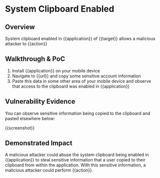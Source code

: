 # System Clipboard Enabled
## Overview
<!--
Provide a 1-2 sentence description - see http://cveproject.github.io/docs/content/key-details-phrasing.pdf for tips

This format is a good guide:
[VULNTYPE] in [COMPONENT] in [APPLICATION] allows [ATTACKER] to [IMPACT] via [VECTOR]


-->
System clipboard enabled in {{application}} of {{target}} allows a malicious attacker to {{action}}

## Walkthrough & PoC
<!--
Provide a step-by-step walkthrough on how to access the vulnerable injection point, and how to exploit the vulnerability.
Adding a dot-pointed walkthrough with relevant screenshots will speed triage time and result in faster rewards!

Example:

1. Login to in-scope asset at <www.bugcrowd.com/login>
1. Browse to account page
1. Modify ID token to add single quote
1. View error which states 'SQL Syntax Error'
1. Replace ID value with `1' waitfor delay '00:00:10'; `
-->

1. Install {{application}} on your mobile device
1. Navigate to {{url}} and copy some sensitive account information
1. Paste this data in some other area of your mobile device and observe that access to the clipboard was enabled in {{application}}


## Vulnerability Evidence
<!--
Your submission MUST include evidence of the vulnerability and not be theoretical in nature.

For a system clipboard enabled vulnerability, please include a video of sensitive information being copied to the clipboard inside the application, and the same information being pasted somewhere else to show that it was successfully copied.
-->

You can observe sensitive information being copied to the clipboard and pasted elsewhere below:

{{screenshot}}
## Demonstrated Impact
<!--
Attempt to abuse the system clipboard being enabled by showing that a malicious application with clipboard access could use the information in some impactful way. If this is possible, provide a full proof-of-concept here.
-->

A malicious attacker could abuse the system clipboard being enabled in {{application}} to steal sensitive information that a user copied to their clipboard from within the application. With this sensitive information, a malicious attacker could perform {{action}}.
